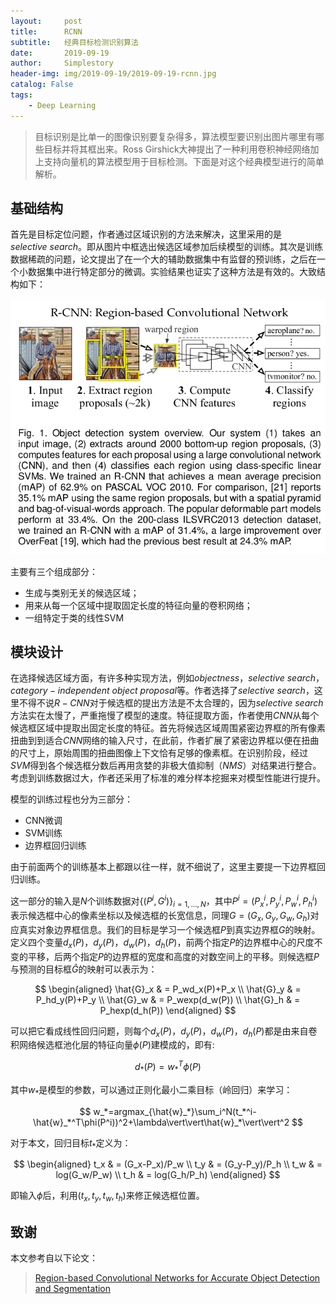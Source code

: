 ```yaml
---
layout:     post
title:      RCNN
subtitle:   经典目标检测识别算法
date:       2019-09-19
author:     Simplestory
header-img: img/2019-09-19/2019-09-19-rcnn.jpg
catalog: False
tags:
    - Deep Learning
---
```


> 目标识别是比单一的图像识别要复杂得多，算法模型要识别出图片哪里有哪些目标并将其框出来。Ross Girshick大神提出了一种利用卷积神经网络加上支持向量机的算法模型用于目标检测。下面是对这个经典模型进行的简单解析。

## 基础结构

首先是目标定位问题，作者通过区域识别的方法来解决，这里采用的是$selective \ search$。即从图片中框选出候选区域参加后续模型的训练。其次是训练数据稀疏的问题，论文提出了在一个大的辅助数据集中有监督的预训练，之后在一个小数据集中进行特定部分的微调。实验结果也证实了这种方法是有效的。大致结构如下：

![architecture.png](https://raw.githubusercontent.com/simplestory/simplestory.github.io/master/img/2019-09-19/architecture.png)

主要有三个组成部分：

- 生成与类别无关的候选区域；
- 用来从每一个区域中提取固定长度的特征向量的卷积网络；
- 一组特定于类的线性SVM

## 模块设计

在选择候选区域方面，有许多种实现方法，例如$objectness$，$selective \ search$，$category-independent \ object \ proposal$等。作者选择了$selective \ search$，这里不得不说$R-CNN$对于候选框的提出方法是不太合理的，因为$selective \ search$方法实在太慢了，严重拖慢了模型的速度。特征提取方面，作者使用$CNN$从每个候选框区域中提取出固定长度的特征。首先将候选区域周围紧密边界框的所有像素扭曲到到适合$CNN$网络的输入尺寸，在此前，作者扩展了紧密边界框以便在扭曲的尺寸上，原始周围的扭曲图像上下文恰有足够的像素框。在识别阶段，经过$SVM$得到各个候选框分数后再用贪婪的非极大值抑制（$NMS$）对结果进行整合。考虑到训练数据过大，作者还采用了标准的难分样本挖掘来对模型性能进行提升。

模型的训练过程也分为三部分：

- CNN微调
- SVM训练
- 边界框回归训练

由于前面两个的训练基本上都跟以往一样，就不细说了，这里主要提一下边界框回归训练。

这一部分的输入是$N$个训练数据对$\{(P^i, G^i)\}_{i=1,\dots,N}$，其中$P^i=(P^i_x,P^i_y,P^i_w,P^i_h)$表示候选框中心的像素坐标以及候选框的长宽信息，同理$G=(G_x,G_y,G_w,G_h)$对应真实对象边界框信息。我们的目标是学习一个候选框$P$到真实边界框$G$的映射。定义四个变量$d_x(P)$，$d_y(P)$，$d_w(P)$，$d_h(P)$，前两个指定$P$的边界框中心的尺度不变的平移，后两个指定$P$的边界框的宽度和高度的对数空间上的平移。则候选框$P$与预测的目标框$\hat{G}$的映射可以表示为：

$$
\begin{aligned}
    \hat{G}_x & = P_wd_x(P)+P_x \\
    \hat{G}_y & = P_hd_y(P)+P_y \\
    \hat{G}_w & = P_wexp(d_w(P)) \\
    \hat{G}_h & = P_hexp(d_h(P))
\end{aligned}
$$

可以把它看成线性回归问题，则每个$d_x(P)$，$d_y(P)$，$d_w(P)$，$d_h(P)$都是由来自卷积网络候选框池化层的特征向量$\phi(P)$建模成的，即有:

$$
d_*(P)=w^T_*\phi(P)
$$

其中$w_*$是模型的参数，可以通过正则化最小二乘目标（岭回归）来学习：

$$
w_*=argmax_{\hat{w}_*}\sum_i^N(t_*^i-\hat{w}_*^T\phi(P^i))^2+\lambda\vert\vert\hat{w}_*\vert\vert^2
$$

对于本文，回归目标$t_*$定义为：

$$
\begin{aligned}
    t_x & = (G_x-P_x)/P_w \\
    t_y & = (G_y-P_y)/P_h \\
    t_w & = log(G_w/P_w) \\
    t_h & = log(G_h/P_h)
\end{aligned}
$$

即输入$\phi$后，利用$(t_x,t_y,t_w,t_h)$来修正候选框位置。

## 致谢

本文参考自以下论文：

>[Region-based Convolutional Networks for Accurate Object Detection and Segmentation](http://islab.ulsan.ac.kr/files/announcement/513/rcnn_pami.pdf)